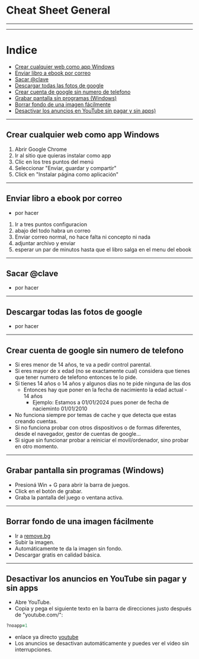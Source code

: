 # Cheat Sheet General

---
---

# Indice
  - [Crear cualquier web como app Windows](#crear-cualquier-web-como-app-windows)
  - [Enviar libro a ebook por correo](#Enviar-libro-a-ebook-por-correo)
  - [Sacar @clave](#Sacar-@clave)
  - [Descargar todas las fotos de google](#Descargar-todas-las-fotos-de-google)
  - [Crear cuenta de google sin numero de telefono](#Crear-cuenta-de-google-sin-numero-de-telefono)
  - [Grabar pantalla sin programas (Windows)](#Grabar-pantalla-sin-programas-(Windows))
  - [Borrar fondo de una imagen fácilmente](#Borrar-fondo-de-una-imagen-fácilmente)
  - [Desactivar los anuncios en YouTube sin pagar y sin apps)](#Desactivar-los-anuncios-en-YouTube-sin-pagar-y-sin-apps)
---     

##  Crear cualquier web como app Windows
1. Abrir Google Chrome
2. Ir al sitio que quieras instalar como app
3. Clic en los tres puntos del menú
4. Seleccionar "Enviar, guardar y compartir"
5. Click en "Instalar página como aplicación"

---

## Enviar libro a ebook por correo
  - por hacer
1. Ir a tres puntos configuracion
2. abajo del todo habra un correo
3. Enviar correo normal, no hace falta ni concepto ni nada
4. adjuntar archivo y enviar
5. esperar un par de minutos hasta que el libro salga en el menu del ebook

---

## Sacar @clave
  - por hacer

---

## Descargar todas las fotos de google
  - por hacer

---

## Crear cuenta de google sin numero de telefono
  - Si eres menor de 14 años, te va a pedir control parental.
  - Si eres mayor de x edad (no se exactamente cual) considera que tienes que tener numero de telefono entonces te lo pide.
  - Si tienes 14 años o 14 años y algunos dias no te pide ninguna de las dos
    - Entonces hay que poner en la fecha de nacimiento la edad actual - 14 años
      - Ejemplo: Estamos a 01/01/2024 pues poner de fecha de nacieminto 01/01/2010
  - No funciona siempre por temas de cache y que detecta que estas creando cuentas.
  - Si no funciona probar con otros dispositivos o de formas diferentes, desde el navegador, gestor de cuentas de google...
  - Si sigue sin funcionar probar a reiniciar el movil/ordenador, sino probar en otro momento.

  --- 

  ## Grabar pantalla sin programas (Windows)
  - Presioná Win + G para abrir la barra de juegos.
  - Click en el botón de grabar.
  - Graba la pantalla del juego o ventana activa.

  ---

  ## Borrar fondo de una imagen fácilmente
  - Ir a [remove.bg](https://www.remove.bg/)
  - Subir la imagen.
  - Automáticamente te da la imagen sin fondo.
  - Descargar gratis en calidad básica.

  ---

  ## Desactivar los anuncios en YouTube sin pagar y sin apps
  - Abre YouTube.
  - Copia y pega el siguiente texto en la barra de direcciones justo después de "youtube.com/":
  ```ruby
  ?noapp=1
  ``` 
  - enlace ya directo [youtube](https://www.youtube.com/?noapp=1)
  - Los anuncios se desactivan automáticamente y puedes ver el video sin interrupciones.